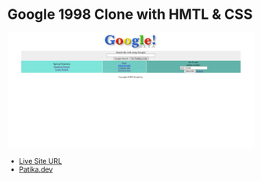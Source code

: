 # Google 1998 Clone with HMTL & CSS
![](assets/ss.png)
* [Live Site URL](https://idrisyigit.github.io/Google1998-Clone/)
* [Patika.dev](https://app.patika.dev/yigitmustu)
